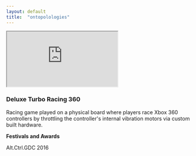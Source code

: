 ```yaml
---
layout: default
title:  "ontopolologies"
---
```


<div class="right">
  <div class="row">
    <!-- 16:9 aspect ratio -->
    <div class="embed-responsive embed-responsive-16by9">
      <iframe class="embed-responsive-item" src="https://player.vimeo.com/video/298003260" webkitallowfullscreen mozallowfullscreen allowfullscreen></iframe>
    </div>
  </div>

  <h3 align="left">Deluxe Turbo Racing 360</h3>
  <p>Racing game played on a physical board where players race Xbox 360 controllers by throttling the controller's internal vibration motors via custom built hardware.</p>
  <b>Festivals and Awards</b>
  <p>Alt.Ctrl.GDC 2016</p>
</div>
